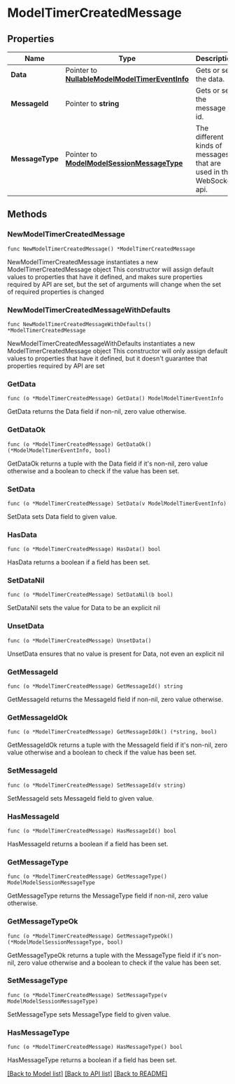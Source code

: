 # ModelTimerCreatedMessage

## Properties

Name | Type | Description | Notes
------------ | ------------- | ------------- | -------------
**Data** | Pointer to [**NullableModelModelTimerEventInfo**](ModelTimerEventInfo.md) | Gets or sets the data. | [optional] 
**MessageId** | Pointer to **string** | Gets or sets the message id. | [optional] 
**MessageType** | Pointer to [**ModelModelSessionMessageType**](ModelSessionMessageType.md) | The different kinds of messages that are used in the WebSocket api. | [optional] [readonly] [default to MODELMODELSESSIONMESSAGETYPE_TIMER_CREATED]

## Methods

### NewModelTimerCreatedMessage

`func NewModelTimerCreatedMessage() *ModelTimerCreatedMessage`

NewModelTimerCreatedMessage instantiates a new ModelTimerCreatedMessage object
This constructor will assign default values to properties that have it defined,
and makes sure properties required by API are set, but the set of arguments
will change when the set of required properties is changed

### NewModelTimerCreatedMessageWithDefaults

`func NewModelTimerCreatedMessageWithDefaults() *ModelTimerCreatedMessage`

NewModelTimerCreatedMessageWithDefaults instantiates a new ModelTimerCreatedMessage object
This constructor will only assign default values to properties that have it defined,
but it doesn't guarantee that properties required by API are set

### GetData

`func (o *ModelTimerCreatedMessage) GetData() ModelModelTimerEventInfo`

GetData returns the Data field if non-nil, zero value otherwise.

### GetDataOk

`func (o *ModelTimerCreatedMessage) GetDataOk() (*ModelModelTimerEventInfo, bool)`

GetDataOk returns a tuple with the Data field if it's non-nil, zero value otherwise
and a boolean to check if the value has been set.

### SetData

`func (o *ModelTimerCreatedMessage) SetData(v ModelModelTimerEventInfo)`

SetData sets Data field to given value.

### HasData

`func (o *ModelTimerCreatedMessage) HasData() bool`

HasData returns a boolean if a field has been set.

### SetDataNil

`func (o *ModelTimerCreatedMessage) SetDataNil(b bool)`

 SetDataNil sets the value for Data to be an explicit nil

### UnsetData
`func (o *ModelTimerCreatedMessage) UnsetData()`

UnsetData ensures that no value is present for Data, not even an explicit nil
### GetMessageId

`func (o *ModelTimerCreatedMessage) GetMessageId() string`

GetMessageId returns the MessageId field if non-nil, zero value otherwise.

### GetMessageIdOk

`func (o *ModelTimerCreatedMessage) GetMessageIdOk() (*string, bool)`

GetMessageIdOk returns a tuple with the MessageId field if it's non-nil, zero value otherwise
and a boolean to check if the value has been set.

### SetMessageId

`func (o *ModelTimerCreatedMessage) SetMessageId(v string)`

SetMessageId sets MessageId field to given value.

### HasMessageId

`func (o *ModelTimerCreatedMessage) HasMessageId() bool`

HasMessageId returns a boolean if a field has been set.

### GetMessageType

`func (o *ModelTimerCreatedMessage) GetMessageType() ModelModelSessionMessageType`

GetMessageType returns the MessageType field if non-nil, zero value otherwise.

### GetMessageTypeOk

`func (o *ModelTimerCreatedMessage) GetMessageTypeOk() (*ModelModelSessionMessageType, bool)`

GetMessageTypeOk returns a tuple with the MessageType field if it's non-nil, zero value otherwise
and a boolean to check if the value has been set.

### SetMessageType

`func (o *ModelTimerCreatedMessage) SetMessageType(v ModelModelSessionMessageType)`

SetMessageType sets MessageType field to given value.

### HasMessageType

`func (o *ModelTimerCreatedMessage) HasMessageType() bool`

HasMessageType returns a boolean if a field has been set.


[[Back to Model list]](../README.md#documentation-for-models) [[Back to API list]](../README.md#documentation-for-api-endpoints) [[Back to README]](../README.md)


